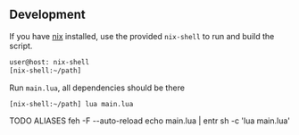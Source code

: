 ## Development

If you have [nix]() installed, use the provided `nix-shell` to run and build the
script.

```bash
user@host: nix-shell
[nix-shell:~/path]
```

Run `main.lua`, all dependencies should be there
```
[nix-shell:~/path] lua main.lua
```

TODO ALIASES
feh -F --auto-reload
echo main.lua | entr sh -c 'lua main.lua'
